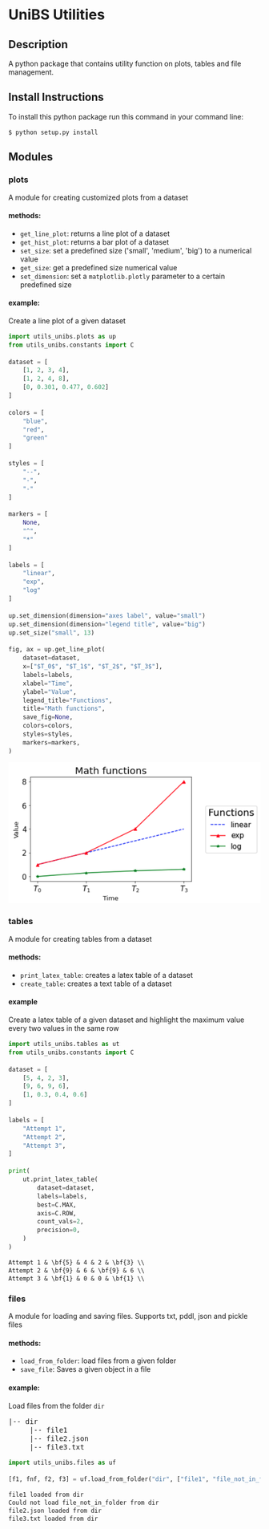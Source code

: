# UniBS Utilities
## Description
A python package that contains utility function on plots, tables and file management.

## Install Instructions
To install this python package run this command in your command line:
```shell
$ python setup.py install
```

## Modules
### plots

A module for creating customized plots from a dataset

#### methods:
* `get_line_plot`: returns a line plot of a dataset
* `get_hist_plot`: returns a bar plot of a dataset
* `set_size`: set a predefined size ('small', 'medium', 'big') to a numerical value
* `get_size`: get a predefined size numerical value
* `set_dimension`: set a `matplotlib.plotly` parameter to a certain predefined size

#### example:

Create a line plot of a given dataset

```python
import utils_unibs.plots as up
from utils_unibs.constants import C

dataset = [
    [1, 2, 3, 4], 
    [1, 2, 4, 8], 
    [0, 0.301, 0.477, 0.602]
]

colors = [
    "blue", 
    "red", 
    "green"
]

styles = [
    "--", 
    "-", 
    "-"
]

markers = [
    None, 
    "^", 
    "*"
]

labels = [
    "linear", 
    "exp", 
    "log"
]

up.set_dimension(dimension="axes label", value="small")
up.set_dimension(dimension="legend title", value="big")
up.set_size("small", 13)

fig, ax = up.get_line_plot(
    dataset=dataset,
    x=["$T_0$", "$T_1$", "$T_2$", "$T_3$"],
    labels=labels,
    xlabel="Time",
    ylabel="Value",
    legend_title="Functions",
    title="Math functions",
    save_fig=None,
    colors=colors,
    styles=styles,
    markers=markers,
)
```

![Output image](assets/imgs/plots_ex.png)

### tables
 A module for creating tables from a dataset
 
#### methods:
 * `print_latex_table`: creates a latex table of a dataset
 * `create_table`: creates a text table of a dataset

#### example
Create a latex table of a given dataset and highlight the maximum value every two values in the same row
```python
import utils_unibs.tables as ut
from utils_unibs.constants import C

dataset = [
    [5, 4, 2, 3],
    [9, 6, 9, 6],
    [1, 0.3, 0.4, 0.6]
]

labels = [
    "Attempt 1",
    "Attempt 2",
    "Attempt 3",
]

print(
    ut.print_latex_table(
        dataset=dataset,
        labels=labels,
        best=C.MAX,
        axis=C.ROW,
        count_vals=2,
        precision=0,
    )
)
```
```
Attempt 1 & \bf{5} & 4 & 2 & \bf{3} \\
Attempt 2 & \bf{9} & 6 & \bf{9} & 6 \\
Attempt 3 & \bf{1} & 0 & 0 & \bf{1} \\
```

### files
A module for loading and saving files. Supports txt, pddl, json and pickle files

#### methods:
* `load_from_folder`: load files from a given folder
* `save_file`: Saves a given object in a file

#### example:
Load files from the folder `dir`


<samp>
|-- dir <br>
&nbsp;&nbsp;&nbsp;&nbsp;&nbsp;|-- file1<br>
&nbsp;&nbsp;&nbsp;&nbsp;&nbsp;|-- file2.json<br>
&nbsp;&nbsp;&nbsp;&nbsp;&nbsp;|-- file3.txt
</samp>

```python
import utils_unibs.files as uf

[f1, fnf, f2, f3] = uf.load_from_folder("dir", ["file1", "file_not_in_folder",  "file2.json", "file3.txt"])
```
```  
file1 loaded from dir
Could not load file_not_in_folder from dir
file2.json loaded from dir
file3.txt loaded from dir
```